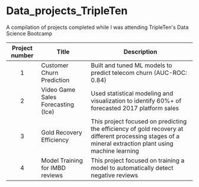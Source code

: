 # Data_projects_TripleTen
A compilation of projects completed while I was attending TripleTen's Data Science Bootcamp


| Project number | Title | Description |
| :-----------: | ----------- |----------- |
| 1 | Customer Churn Prediction | Built and tuned ML models to predict telecom churn (AUC-ROC: 0.84) |
| 2 | Video Game Sales Forecasting (Ice) | Used statistical modeling and visualization to identify 60%+ of forecasted 2017 platform sales |
| 3 | Gold Recovery Efficiency | This project focused on predicting the efficiency of gold recovery at different processing stages of a mineral extraction plant using machine learning |
| 4 | Model Training for IMBD reviews | This project focused on training a model to automatically detect negative reviews |
